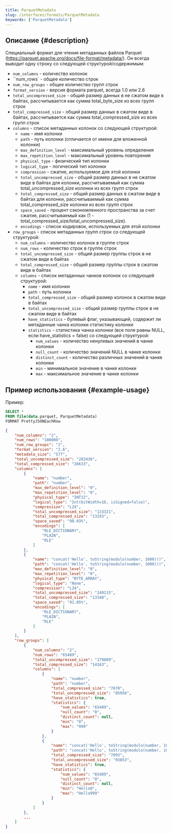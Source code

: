 ```yaml
---
title: ParquetMetadata
slug: /interfaces/formats/ParquetMetadata
keywords: ['ParquetMetadata']
---
```


## Описание {#description}

Специальный формат для чтения метаданных файлов Parquet (https://parquet.apache.org/docs/file-format/metadata/). Он всегда выводит одну строку со следующей структурой/содержимым:
- `num_columns` - количество колонок
- ``num_rows` - общее количество строк
- `num_row_groups` - общее количество групп строк
- `format_version` - версия формата parquet, всегда 1.0 или 2.6
- `total_uncompressed_size` - общий размер данных в не сжатом виде в байтах, рассчитывается как сумма total_byte_size из всех групп строк
- `total_compressed_size` - общий размер данных в сжатом виде в байтах, рассчитывается как сумма total_compressed_size из всех групп строк
- `columns` - список метаданных колонок со следующей структурой:
    - `name` - имя колонки
    - `path` - путь колонки (отличается от имени для вложенной колонки)
    - `max_definition_level` - максимальный уровень определения
    - `max_repetition_level` - максимальный уровень повторения
    - `physical_type` - физический тип колонки
    - `logical_type` - логический тип колонки
    - `compression` - сжатие, используемое для этой колонки
    - `total_uncompressed_size` - общий размер данных в не сжатом виде в байтах для колонки, рассчитываемый как сумма total_uncompressed_size колонки из всех групп строк
    - `total_compressed_size` - общий размер данных в сжатом виде в байтах для колонки, рассчитываемый как сумма total_compressed_size колонки из всех групп строк
    - `space_saved` - процент сэкономленного пространства за счет сжатия, рассчитываемый как (1 - total_compressed_size/total_uncompressed_size).
    - `encodings` - список кодировок, используемых для этой колонки
- `row_groups` - список метаданных групп строк со следующей структурой:
    - `num_columns` - количество колонок в группе строк
    - `num_rows` - количество строк в группе строк
    - `total_uncompressed_size` - общий размер группы строк в не сжатом виде в байтах
    - `total_compressed_size` - общий размер группы строк в сжатом виде в байтах
    - `columns` - список метаданных чанков колонок со следующей структурой:
        - `name` - имя колонки
        - `path` - путь колонки
        - `total_compressed_size` - общий размер колонок в сжатом виде в байтах
        - `total_uncompressed_size` - общий размер группы строк в не сжатом виде в байтах
        - `have_statistics` - булевый флаг, указывающий, содержит ли метаданные чанка колонки статистику колонки
        - `statistics` - статистика чанка колонки (все поля равны NULL, если have_statistics = false) со следующей структурой:
            - `num_values` - количество ненулевых значений в чанке колонки
            - `null_count` - количество значений NULL в чанке колонки
            - `distinct_count` - количество различных значений в чанке колонки
            - `min` - минимальное значение в чанке колонки
            - `max` - максимальное значение в чанке колонки

## Пример использования {#example-usage}

Пример:

```sql
SELECT * 
FROM file(data.parquet, ParquetMetadata) 
FORMAT PrettyJSONEachRow
```

```json
{
    "num_columns": "2",
    "num_rows": "100000",
    "num_row_groups": "2",
    "format_version": "2.6",
    "metadata_size": "577",
    "total_uncompressed_size": "282436",
    "total_compressed_size": "26633",
    "columns": [
        {
            "name": "number",
            "path": "number",
            "max_definition_level": "0",
            "max_repetition_level": "0",
            "physical_type": "INT32",
            "logical_type": "Int(bitWidth=16, isSigned=false)",
            "compression": "LZ4",
            "total_uncompressed_size": "133321",
            "total_compressed_size": "13293",
            "space_saved": "90.03%",
            "encodings": [
                "RLE_DICTIONARY",
                "PLAIN",
                "RLE"
            ]
        },
        {
            "name": "concat('Hello', toString(modulo(number, 1000)))",
            "path": "concat('Hello', toString(modulo(number, 1000)))",
            "max_definition_level": "0",
            "max_repetition_level": "0",
            "physical_type": "BYTE_ARRAY",
            "logical_type": "None",
            "compression": "LZ4",
            "total_uncompressed_size": "149115",
            "total_compressed_size": "13340",
            "space_saved": "91.05%",
            "encodings": [
                "RLE_DICTIONARY",
                "PLAIN",
                "RLE"
            ]
        }
    ],
    "row_groups": [
        {
            "num_columns": "2",
            "num_rows": "65409",
            "total_uncompressed_size": "179809",
            "total_compressed_size": "14163",
            "columns": [
                {
                    "name": "number",
                    "path": "number",
                    "total_compressed_size": "7070",
                    "total_uncompressed_size": "85956",
                    "have_statistics": true,
                    "statistics": {
                        "num_values": "65409",
                        "null_count": "0",
                        "distinct_count": null,
                        "min": "0",
                        "max": "999"
                    }
                },
                {
                    "name": "concat('Hello', toString(modulo(number, 1000)))",
                    "path": "concat('Hello', toString(modulo(number, 1000)))",
                    "total_compressed_size": "7093",
                    "total_uncompressed_size": "93853",
                    "have_statistics": true,
                    "statistics": {
                        "num_values": "65409",
                        "null_count": "0",
                        "distinct_count": null,
                        "min": "Hello0",
                        "max": "Hello999"
                    }
                }
            ]
        },
        ...
    ]
}
```
